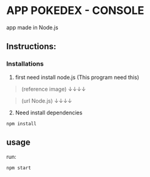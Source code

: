 # APP POKEDEX - CONSOLE

app made in Node.js

## Instructions:

### Installations

1. first need install node.js (This program need this)

>(reference image) ↓↓↓↓

>(url Node.js) ↓↓↓↓


2. Need install dependencies 

```node
npm install
```

## usage

run:
```node
npm start
```




